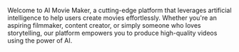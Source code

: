 Welcome to AI Movie Maker, a cutting-edge platform that leverages artificial intelligence to help users create movies effortlessly. Whether you're an aspiring filmmaker, content creator, or simply someone who loves storytelling, our platform empowers you to produce high-quality videos using the power of AI.
